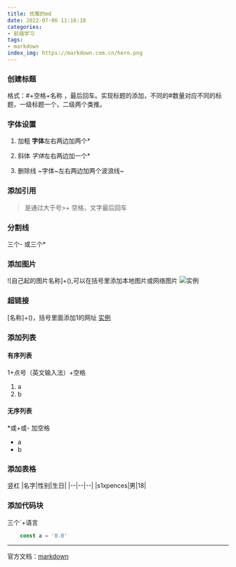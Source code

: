 ```yaml
---
title: 优雅的md
date: 2022-07-06 11:16:18
categories:
- 前端学习
tags:
- markdown
index_img: https://markdown.com.cn/hero.png
---
```


### 创建标题
格式：#+空格+名称 ，最后回车。实现标题的添加，不同的#数量对应不同的标题，一级标题一个，二级两个类推。


### 字体设置
1. 加粗
**字体**左右两边加两个*

2. 斜体
*字体*左右两边加一个*

3. 删除线
~字体~左右两边加两个波浪线~


### 添加引用
> 是通过大于号>+ 空格，文字最后回车


### 分割线
三个- 或三个*


### 添加图片
![自己起的图片名称]+(),可以在括号里添加本地图片或网络图片
![实例](https://csfile.ossxrcloud.net/ydnImg/200X200/802dac9a93084_1641346280372.png)


### 超链接
[名称]+()，括号里面添加1的网址
[实例](https://markdown.com.cn/)


### 添加列表
#### 有序列表
1+点号（英文输入法）+空格
1. a
2. b
#### 无序列表
*或+或- 加空格
*  a
*  b


### 添加表格
竖杠
|名字|性别|生日|
|--|--|--|
|s1xpences|男|18|


### 添加代码块
三个`+语言
```js
    const a = '0.0'
```

---
官方文档：[markdown](https://markdown.com.cn/)

